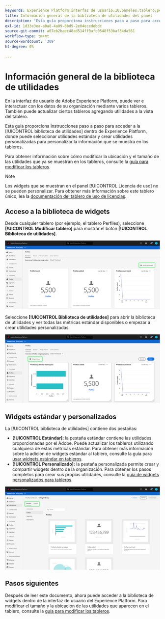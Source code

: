 ```yaml
---
keywords: Experience Platform;interfaz de usuario;IU;paneles;tablero;perfiles;segmentos;destinos;uso de licencias
title: Información general de la biblioteca de utilidades del panel
description: 'Esta guía proporciona instrucciones paso a paso para acceder a la biblioteca de utilidades en Adobe Experience Platform. '
exl-id: 1d33e3ea-a8a8-4a09-8bd9-2e04ecedebdc
source-git-commit: a07eb2baec48ad514ff0afc0548f53baf34da561
workflow-type: tm+mt
source-wordcount: '309'
ht-degree: 0%

---
```


# Información general de la biblioteca de utilidades

En la interfaz de usuario de Adobe Experience Platform, puede ver e interactuar con los datos de su organización mediante varios tableros. También puede actualizar ciertos tableros agregando utilidades a la vista del tablero.

Esta guía proporciona instrucciones paso a paso para acceder a la [!UICONTROL biblioteca de utilidades] dentro de Experience Platform, donde puede seleccionar utilidades estándar y crear utilidades personalizadas para personalizar la información que se muestra en los tableros.

Para obtener información sobre cómo modificar la ubicación y el tamaño de las utilidades que ya se muestran en los tableros, consulte la [guía para modificar los tableros](modify.md).

>[!NOTE]
>
>Los widgets que se muestran en el panel [!UICONTROL Licencia de uso] no se pueden personalizar. Para obtener más información sobre este tablero único, lea la [documentación del tablero de uso de licencias](../guides/license-usage.md).

## Acceso a la biblioteca de widgets

Desde cualquier tablero (por ejemplo, el tablero Perfiles), seleccione **[!UICONTROL Modificar tablero]** para mostrar el botón **[!UICONTROL Biblioteca de utilidades]**.

![](../images/customization/modify-dashboard.png)

Seleccione **[!UICONTROL Biblioteca de utilidades]** para abrir la biblioteca de utilidades y ver todas las métricas estándar disponibles o empezar a crear utilidades personalizadas.

![](../images/customization/widget-library-button.png)

## Widgets estándar y personalizados

La [!UICONTROL biblioteca de utilidades] contiene dos pestañas:

* **[!UICONTROL Estándar]:** la pestaña estándar contiene las utilidades proporcionadas por el Adobe. Puede actualizar los tableros utilizando cualquiera de estas métricas estándar. Para obtener más información sobre la adición de widgets estándar al tablero, consulte la guía para [usar widgets estándar en tableros](standard-widgets.md).
* **[!UICONTROL Personalizado]:** la pestaña personalizada permite crear y compartir widgets dentro de la organización. Para obtener los pasos completos para crear sus propias utilidades, consulte la [guía de widgets personalizados para tableros](custom-widgets.md).

![](../images/customization/widget-library.png)

## Pasos siguientes

Después de leer este documento, ahora puede acceder a la biblioteca de widgets dentro de la interfaz de usuario del Experience Platform. Para modificar el tamaño y la ubicación de las utilidades que aparecen en el tablero, consulte la [guía para modificar los tableros](modify.md).
